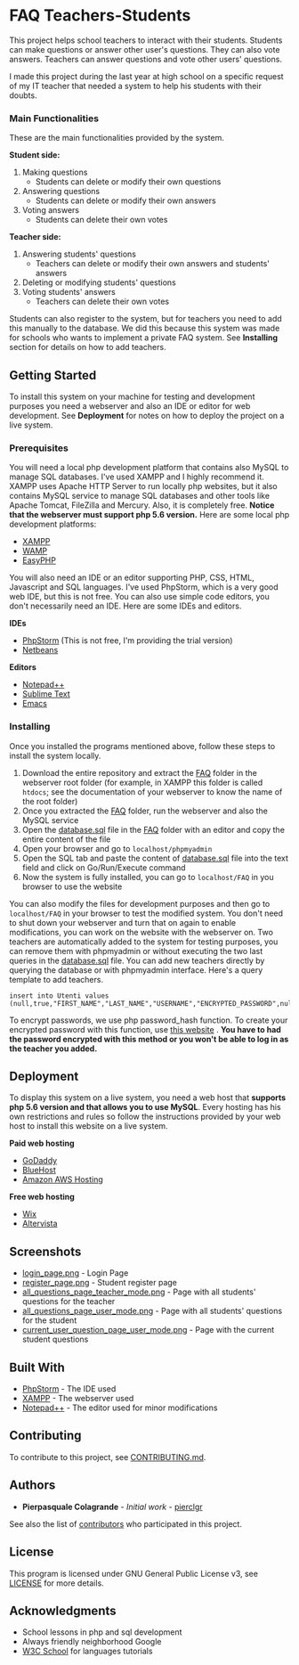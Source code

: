 # FAQ Teachers-Students

This project helps school teachers to interact with their students. Students can make questions or answer other user's questions. They can also vote answers. Teachers can answer questions and vote other users' questions.

I made this project during the last year at high school on a specific request of my IT teacher that needed a system to help his students with their doubts.

### Main Functionalities

These are the main functionalities provided by the system.

**Student side:**
1. Making questions
   - Students can delete or modify their own questions
2. Answering questions
   - Students can delete or modify their own answers
3. Voting answers
   - Students can delete their own votes

**Teacher side:**
1. Answering students' questions
   - Teachers can delete or modify their own answers and students' answers
2. Deleting or modifying students' questions
3. Voting students' answers
   - Teachers can delete their own votes
   
Students can also register to the system, but for teachers you need to add this manually to the database. We did this because this system was made for schools who wants to implement a private FAQ system. See **Installing** section for details on how to add teachers.

## Getting Started

To install this system on your machine for testing and development purposes you need a webserver and also an IDE or editor for web development. See **Deployment** for notes on how to deploy the project on a live system.

### Prerequisites

You will need a local php development platform that contains also MySQL to manage SQL databases. I've used XAMPP and I highly recommend it. XAMPP uses Apache HTTP Server to run locally php websites, but it also contains MySQL service to manage SQL databases and other tools like Apache Tomcat, FileZilla and Mercury. Also, it is completely free.
**Notice that the webserver must support php 5.6 version.** Here are some local php development platforms:

* [XAMPP](https://www.apachefriends.org/it/download.html)
* [WAMP](http://www.wampserver.com/en/#download-wrapper)
* [EasyPHP](http://www.easyphp.org/easyphp-devserver.php)

You will also need an IDE or an editor supporting PHP, CSS, HTML, Javascript and SQL languages. I've used PhpStorm, which is a very good web IDE, but this is not free. You can also use simple code editors, you don't necessarily need an IDE.
Here are some IDEs and editors.

**IDEs**
* [PhpStorm](https://www.jetbrains.com/phpstorm/) (This is not free, I'm providing the trial version)
* [Netbeans](https://netbeans.org/features/php/index.html)

**Editors**
* [Notepad++](https://notepad-plus-plus.org/)
* [Sublime Text](https://www.sublimetext.com/)
* [Emacs](https://www.gnu.org/software/emacs/)

### Installing

Once you installed the programs mentioned above, follow these steps to install the system locally.

1. Download the entire repository and extract the [FAQ](FAQ) folder in the webserver root folder (for example, in XAMPP this folder is called `htdocs`; see the documentation of your webserver to know the name of the root folder)
2. Once you extracted the [FAQ](FAQ) folder, run the webserver and also the MySQL service
3. Open the [database.sql](FAQ/database.sql) file in the [FAQ](FAQ) folder with an editor and copy the entire content of the file
4. Open your browser and go to `localhost/phpmyadmin`
5. Open the SQL tab and paste the content of [database.sql](FAQ/database.sql) file into the text field and click on Go/Run/Execute command
6. Now the system is fully installed, you can go to `localhost/FAQ` in you browser to use the website

You can also modify the files for development purposes and then go to `localhost/FAQ` in your browser to test the modified system. You don't need to shut down your webserver and turn that on again to enable modifications, you can work on the website with the webserver on.
Two teachers are automatically added to the system for testing purposes, you can remove them with phpmyadmin or without executing the two last queries in the [database.sql](FAQ/database.sql) file. You can add new teachers directly by querying the database or with phpmyadmin interface. Here's a query template to add teachers.

```
insert into Utenti values (null,true,"FIRST_NAME","LAST_NAME","USERNAME","ENCRYPTED_PASSWORD",null);
```

To encrypt passwords, we use php password_hash function. To create your encrypted password with this function, use [this website](http://www.passwordtool.hu/php5-password-hash-generator) . **You have to had the password encrypted with this method or you won't be able to log in as the teacher you added.**

## Deployment

To display this system on a live system, you need a web host that **supports php 5.6 version and that allows you to use MySQL**. Every hosting has his own restrictions and rules so follow the instructions provided by your web host to install this website on a live system.

**Paid web hosting**
* [GoDaddy](https://www.godaddy.com/)
* [BlueHost](https://www.bluehost.com/)
* [Amazon AWS Hosting](https://aws.amazon.com/websites/)

**Free web hosting**
* [Wix](https://www.wix.com)
* [Altervista](https://www.altervista.org/)

## Screenshots

- [login_page.png](Screenshots/login_page.png) - Login Page
- [register_page.png](Screenshots/register_page.png) - Student register page
- [all_questions_page_teacher_mode.png](Screenshots/all_questions_page_teacher_mode.png) - Page with all students' questions for the teacher
- [all_questions_page_user_mode.png](Screenshots/all_questions_page_user_mode.png) - Page with all students' questions for the student
- [current_user_question_page_user_mode.png](Screenshots/current_user_question_page_user_mode.png) - Page with the current student questions

## Built With

* [PhpStorm](https://www.jetbrains.com/phpstorm/) - The IDE used
* [XAMPP](https://www.apachefriends.org/) - The webserver used
* [Notepad++](https://notepad-plus-plus.org/) - The editor used for minor modifications

## Contributing

To contribute to this project, see [CONTRIBUTING.md](CONTRIBUTING.md).

## Authors

* **Pierpasquale Colagrande** - _Initial work_ - [pierclgr](https://github.com/pierclgr)

See also the list of [contributors](https://github.com/pierclgr/FAQ-TEACHERS-STUDENTS/contributors) who participated in this project.

## License

This program is licensed under GNU General Public License v3, see [LICENSE](LICENSE) for more details.

## Acknowledgments

* School lessons in php and sql development
* Always friendly neighborhood Google
* [W3C School](https://www.w3schools.com/) for languages tutorials

